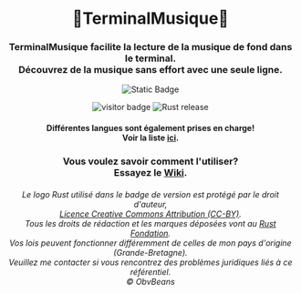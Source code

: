 <div align="center">
    <h1>🤖TerminalMusique🎵</h1>
</div>
<div align="center">
    <h3>TerminalMusique facilite la lecture de la musique de fond dans le terminal.<br>
    Découvrez de la musique sans effort avec une seule ligne.</h3>
</div>

<p align="center">
    <img alt="Static Badge" src="https://img.shields.io/badge/%C2%A9_BSD_3--Clause-Licence-green?style=for-the-badge">
</p>

<p align="center">
  <img alt="visitor badge" src="https://visitor-badge.lithub.cc/badge?page_id=0SGames.TerminalMusic"/>
  <img alt="Rust release" src="https://img.shields.io/github/v/release/rust-lang/rust?logo=rust&color=red">
</p>

<div align="center">
    <h4>Différentes langues sont également prises en charge!<br>
    Voir la liste <a href="https://github.com/0SGames/TerminalMusic/tree/main/Languages">ici</a>.</h4>
</div>

<div align="center">
    <h3>Vous voulez savoir comment l'utiliser?<br>
    Essayez le <a href="https://github.com/0SGames/TerminalMusic/wiki">Wiki</a>.</h3>
</div>

<div align="center">
    <h6>Le logo Rust utilisé dans le badge de version est protégé par le droit d'auteur,<br>
        <a href="https://creativecommons.org/licenses/by/4.0/deed.fr">Licence Creative Commons Attribution (CC-BY)</a>.<br>
    Tous les droits de rédaction et les marques déposées vont au <a href="https://foundation.rust-lang.org">Rust Fondation</a>.<br>
    Vos lois peuvent fonctionner différemment de celles de mon pays d'origine (Grande-Bretagne).<br> Veuillez me contacter si vous rencontrez des problèmes juridiques liés à ce référentiel.<br>
    © ObvBeans</h6>
</div>
